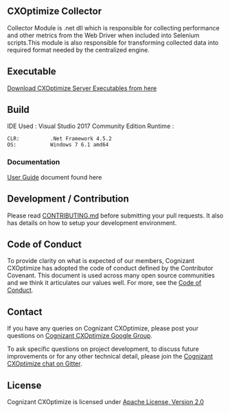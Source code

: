 ## CXOptimize Collector

Collector Module is .net dll which is responsible for collecting performance and other metrics from the Web Driver when included into Selenium scripts.This module is also responsible for transforming collected data into required format needed by the centralized engine. 

## Executable

[Download CXOptimize Server Executables from here](https://github.com/Cognizant-Digital-Engineering-PACE/CXOptimize/releases/tag/v2.0.3)

## Build

IDE Used : Visual Studio 2017 Community Edition
Runtime :
```
CLR:          .Net Framework 4.5.2
OS:           Windows 7 6.1 amd64
```


### Documentation

[User Guide](https://github.com/Cognizant-Digital-Engineering-PACE/CXOptimize/blob/master/USERGUIDE.md) document found here

## Development / Contribution

Please read [CONTRIBUTING.md](CONTRIBUTING.md) before submitting your pull requests. It also has details on how to setup your development environment.

## Code of Conduct

To provide clarity on what is expected of our members, Cognizant CXOptimize has adopted the code of conduct defined by the Contributor Covenant. This document is used across many open source communities and we think it articulates our values well. For more, see the [Code of Conduct](CODE_OF_CONDUCT.md).

## Contact

If you have any queries on Cognizant CXOptimize, please post your questions on [Cognizant CXOptimize Google Group](https://groups.google.com/forum/#!forum/cognizant-cxoptimize).

To ask specific questions on project development, to discuss future improvements or for any other technical detail, please join the [Cognizant CXOptimize chat on Gitter](https://gitter.im/Cognizant-CXOptimize).

## License

Cognizant CXOptimize is licensed under [Apache License, Version 2.0](LICENSE)
